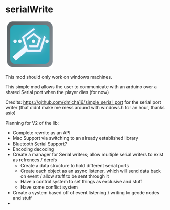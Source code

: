 # serialWrite
<img src="logo.png" width="150" alt="the mod's logo" />

This mod should only work on windows machines.

This simple mod allows the user to communicate with an arduino over a shared Serial port when the player dies (for now)


Credits:
https://github.com/dmicha16/simple_serial_port for the serial port writer (that didnt make me mess around with windows.h for an hour, thanks asio)

Planning for V2 of the lib:
- Complete rewrite as an API
- Mac Support via switching to an already established library
- Bluetooth Serial Support?
- Encoding decoding
- Create a manager for Serial writers; allow multiple serial writers to exist as refrences / derefs
  - Create a data structure to hold different serial ports
  - Create each object as an async listener, which will send data back on event / allow stuff to be sent through it
  - Have a control system to set things as exclusive and stuff
  - Have some conflict system
- Create a system based off of event listening / writing to geode nodes and stuff
- 
